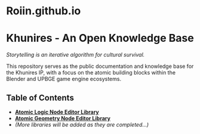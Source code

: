 # Roiin.github.io

# Khunires - An Open Knowledge Base

*Storytelling is an iterative algorithm for cultural survival.*

This repository serves as the public documentation and knowledge base for the Khunires IP, with a focus on the atomic building blocks within the Blender and UPBGE game engine ecosystems.

## Table of Contents

- [**Atomic Logic Node Editor Library**](./Atomic-Logic-Node-Editor/)
- [**Atomic Geometry Node Editor Library**](./Atomic-Geometry-Node-Editor/)
- *(More libraries will be added as they are completed...)*
